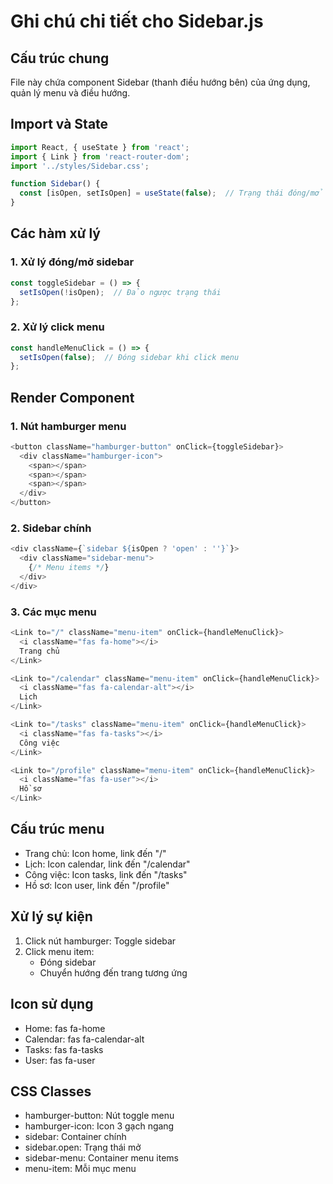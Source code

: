 # Ghi chú chi tiết cho Sidebar.js

## Cấu trúc chung
File này chứa component Sidebar (thanh điều hướng bên) của ứng dụng, quản lý menu và điều hướng.

## Import và State
```javascript
import React, { useState } from 'react';
import { Link } from 'react-router-dom';
import '../styles/Sidebar.css';

function Sidebar() {
  const [isOpen, setIsOpen] = useState(false);  // Trạng thái đóng/mở của sidebar
}
```

## Các hàm xử lý

### 1. Xử lý đóng/mở sidebar
```javascript
const toggleSidebar = () => {
  setIsOpen(!isOpen);  // Đảo ngược trạng thái
};
```

### 2. Xử lý click menu
```javascript
const handleMenuClick = () => {
  setIsOpen(false);  // Đóng sidebar khi click menu
};
```

## Render Component

### 1. Nút hamburger menu
```javascript
<button className="hamburger-button" onClick={toggleSidebar}>
  <div className="hamburger-icon">
    <span></span>
    <span></span>
    <span></span>
  </div>
</button>
```

### 2. Sidebar chính
```javascript
<div className={`sidebar ${isOpen ? 'open' : ''}`}>
  <div className="sidebar-menu">
    {/* Menu items */}
  </div>
</div>
```

### 3. Các mục menu
```javascript
<Link to="/" className="menu-item" onClick={handleMenuClick}>
  <i className="fas fa-home"></i>
  Trang chủ
</Link>

<Link to="/calendar" className="menu-item" onClick={handleMenuClick}>
  <i className="fas fa-calendar-alt"></i>
  Lịch
</Link>

<Link to="/tasks" className="menu-item" onClick={handleMenuClick}>
  <i className="fas fa-tasks"></i>
  Công việc
</Link>

<Link to="/profile" className="menu-item" onClick={handleMenuClick}>
  <i className="fas fa-user"></i>
  Hồ sơ
</Link>
```

## Cấu trúc menu
- Trang chủ: Icon home, link đến "/"
- Lịch: Icon calendar, link đến "/calendar"
- Công việc: Icon tasks, link đến "/tasks"
- Hồ sơ: Icon user, link đến "/profile"

## Xử lý sự kiện
1. Click nút hamburger: Toggle sidebar
2. Click menu item: 
   - Đóng sidebar
   - Chuyển hướng đến trang tương ứng

## Icon sử dụng
- Home: fas fa-home
- Calendar: fas fa-calendar-alt
- Tasks: fas fa-tasks
- User: fas fa-user

## CSS Classes
- hamburger-button: Nút toggle menu
- hamburger-icon: Icon 3 gạch ngang
- sidebar: Container chính
- sidebar.open: Trạng thái mở
- sidebar-menu: Container menu items
- menu-item: Mỗi mục menu 